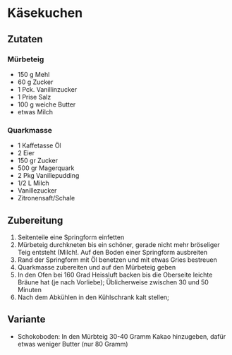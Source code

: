 # Käsekuchen

## Zutaten

### Mürbeteig

* 150 g Mehl
* 60 g Zucker
* 1 Pck. Vanillinzucker
* 1 Prise Salz
* 100 g weiche Butter
* etwas Milch

### Quarkmasse

* 1 Kaffetasse Öl
* 2 Eier
* 150 gr Zucker
* 500 gr Magerquark
* 2 Pkg Vanillepudding
* 1/2 L Milch
* Vanillezucker
* Zitronensaft/Schale

## Zubereitung

1. Seitenteile eine Springform einfetten
2. Mürbeteig durchkneten bis ein schöner, gerade nicht mehr bröseliger Teig entsteht (Milch!. Auf den Boden einer Springform ausbreiten
3. Rand der Springform mit Öl benetzen und mit etwas Gries bestreuen
4. Quarkmasse zubereiten und auf den Mürbeteig geben
5. In den Ofen bei 160 Grad Heissluft backen bis die Oberseite leichte Bräune hat (je nach Vorliebe); Üblicherweise zwischen 30 und 50 Minuten
5. Nach dem Abkühlen in den Kühlschrank kalt stellen;

## Variante

* Schokoboden: In den Mürbteig 30-40 Gramm Kakao hinzugeben, dafür etwas weniger Butter (nur 80 Gramm)
